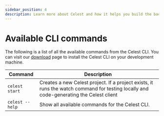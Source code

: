 ```yaml
---
sidebar_position: 4
description: Learn more about Celest and how it helps you build the backend for your Flutter app.
---
```


# Available CLI commands

The following is a list of all the available commands from the Celest CLI. You can visit our [download](/download) page to install the Celest CLI on your development machine.

| Command  | Description                                                   |
| --------- | ------------------------------------------------------------- |
| `celest start`| Creates a new Celest project. If a project exists, it runs the watch command for testing locally and code-generating the Celest client |
| `celest --help`| Show all available commands for the Celest CLI. |